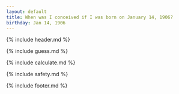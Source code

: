 ```yaml
---
layout: default
title: When was I conceived if I was born on January 14, 1906?
birthday: Jan 14, 1906
---
```


{% include header.md %}

{% include guess.md %}

{% include calculate.md %}

{% include safety.md %}

{% include footer.md %}



